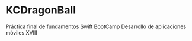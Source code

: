 # KCDragonBall
Práctica final de fundamentos Swift BootCamp Desarrollo de aplicaciones móviles XVIII
